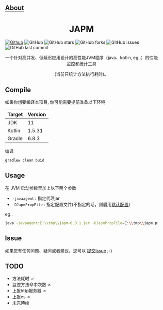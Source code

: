 ## [About](README.md)

<h1 align="center">JAPM</h1>

[![Github](https://img.shields.io/badge/GitHub-white.svg?style=flat-square&logo=github&logoColor=181717)](https://github.com/tagwan/jspm)
![GitHub](https://img.shields.io/github/license/tagwan/japm)
![GitHub stars](https://img.shields.io/github/stars/tagwan/japm.svg)
![GitHub forks](https://img.shields.io/github/forks/tagwan/japm.svg)
![GitHub issues](https://img.shields.io/github/issues-raw/tagwan/japm?label=issues)
![GitHub last commit](https://img.shields.io/github/last-commit/tagwan/japm.svg)


<div align="center">

一个针对高并发、低延迟应用设计的高性能JVM程序（java、kotlin, eg..）的性能监控和统计工具
  
  (当前只统计方法执行耗时)。


</div>


## Compile

如果你想要编译本项目, 你可能需要提前准备以下环境

| Target      | Version |
| ----------- | ----------- |
| JDK      | 11       |
| Kotlin   | 1.5.31        |
| Gradle   | 6.8.3        |

编译
```bash
gradlew clean buid
```

## Usage

在 JVM 启动参数里加上以下两个参数
* `-javaagent` : 指定代理jar
* `-DJapmPropFile` : 指定配置文件(不指定的话，则启用[默认配置](./src/main/resources/japm-template.properties))

eg..
```bash
java -javaagent:E:\\tmp\\japm-0.0.1.jar -DJapmPropFile=E:\\tmp\\japm.properties `-jar application.jar`
```

## Issue
如果您有任何问题、疑问或者建议，您可以 [提交Issue](https://github.com/tagwan/japm/issues/new/choose)  ;-)

## TODO
- 方法耗时 ✓
- 监控方法命中次数 ✗
- 上报http服务器 ✗
- 上报es ✗
- 未完待续
